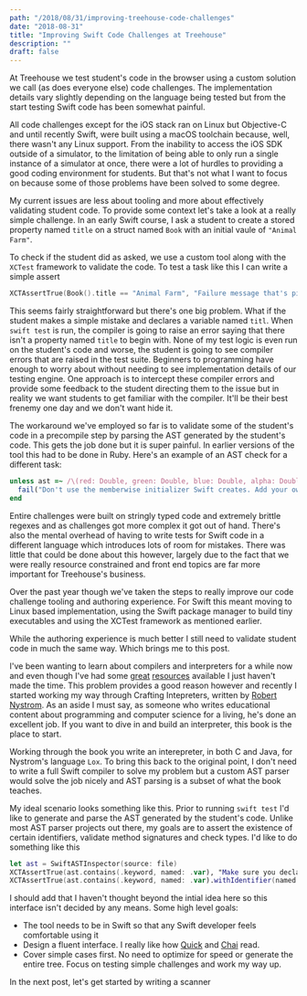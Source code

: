 ```yaml
---
path: "/2018/08/31/improving-treehouse-code-challenges"
date: "2018-08-31"
title: "Improving Swift Code Challenges at Treehouse"
description: ""
draft: false
---
```


At Treehouse we test student's code in the browser using a custom solution we call (as does everyone else) code challenges. The implementation details vary slightly depending on the language being tested but from the start testing Swift code has been somewhat painful.

All code challenges except for the iOS stack ran on Linux but Objective-C  and until recently Swift, were built using a macOS toolchain because, well, there wasn't any Linux support. From the inability to access the iOS SDK outside of a simulator, to the limitation of being able to only run a single instance of a simulator at once, there were a lot of hurdles to providing a good coding environment for students. But that's not what I want to focus on because some of those problems have been solved to some degree.

My current issues are less about tooling and more about effectively validating student code. To provide some context let's take a look at a really simple challenge. In an early Swift course, I ask a student to create a stored property named `title` on a struct named `Book` with an initial vaule of `"Animal Farm"`.

To check if the student did as asked, we use a custom tool along with the `XCTest` framework to validate the code. To test a task like this I can write a simple assert 

```swift
XCTAssertTrue(Book().title == "Animal Farm", "Failure message that's piped to students")
```

This seems fairly straightforward but there's one big problem. What if the student makes a simple mistake and declares a variable named `titl`. When `swift test` is run, the compiler is going to raise an error saying that there isn't a property named `title` to begin with. None of my test logic is even run on the student's code and worse, the student is going to see compiler errors that are raised in the test suite. Beginners to programming have enough to worry about without needing to see implementation details of our testing engine. One approach is to intercept these compiler errors and provide some feedback to the student directing them to the issue but in reality we want students to get familiar with the compiler. It'll be their best frenemy one day and we don't want hide it.

The workaround we've employed so far is to validate some of the student's code in a precompile step by parsing the AST generated by the student's code. This gets the job done but it is super painful. In earlier versions of the tool this had to be done in Ruby. Here's an example of an AST check for a different task:

```ruby
unless ast =~ /\(red: Double, green: Double, blue: Double, alpha: Double\) -> RGBColor/
  fail("Don't use the memberwise initializer Swift creates. Add your own custom initializer as specified in the directions")
end
```

Entire challenges were built on stringly typed code and extremely brittle regexes and as challenges got more complex it got out of hand. There's also the mental overhead of having to write tests for Swift code in a different language which introduces lots of room for mistakes. There was little that could be done about this however, largely due to the fact that we were really resource constrained and front end topics are far more important for Treehouse's business.

Over the past year though we've taken the steps to really improve our code challenge tooling and authoring experience. For Swift this meant moving to Linux based implementation, using the Swift package manager to build tiny executables and using the XCTest framework as mentioned earlier.

While the authoring experience is much better I still need to validate student code in much the same way. Which brings me to this post.

I've been wanting to learn about compilers and interpreters for a while now and even though I've had some [great](https://www.craftinginterpreters.com) [resources](https://en.wikipedia.org/wiki/Compilers:_Principles,_Techniques,_and_Tools) available I just haven't made the time. This problem provides a good reason however and recently I started working my way through Crafting Intepreters, written by [Robert Nystrom](https://twitter.com/munificentbob). As an aside I must say, as someone who writes educational content about programming and computer science for a living, he's done an excellent job. If you want to dive in and build an interpreter, this book is the place to start.

Working through the book you write an interepreter, in both C and Java, for Nystrom's language `Lox`. To bring this back to the original point, I don't need to write a full Swift compiler to solve my problem but a custom AST parser would solve the job nicely and AST parsing is a subset of what the book teaches.

My ideal scenario looks something like this. Prior to running `swift test` I'd like to generate and parse the AST generated by the student's code. Unlike most AST parser projects out there, my goals are to assert the existence of certain identifiers, validate method signatures and check types. I'd like to do something like this

```swift
let ast = SwiftASTInspector(source: file)
XCTAssertTrue(ast.contains(.keyword, named: .var), "Make sure you declare a variable and not a constant")
XCTAssertTrue(ast.contains(.keyword, named: .var).withIdentifier(named: "title"), "Make sure you declare a variable named title")
```

I should add that I haven't thought beyond the intial idea here so this interface isn't decided by any means. Some high level goals:

- The tool needs to be in Swift so that any Swift developer feels comfortable using it
- Design a fluent interface. I really like how [Quick](https://github.com/Quick/Quick) and [Chai](http://www.chaijs.com) read. 
- Cover simple cases first. No need to optimize for speed or generate the entire tree. Focus on testing simple challenges and work my way up.

In the next post, let's get started by writing a scanner
